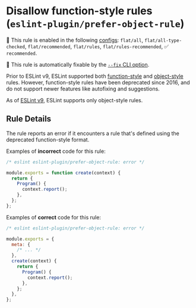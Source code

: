 # Disallow function-style rules (`eslint-plugin/prefer-object-rule`)

💼 This rule is enabled in the following [configs](https://github.com/eslint-community/eslint-plugin-eslint-plugin#presets): `flat/all`, `flat/all-type-checked`, `flat/recommended`, `flat/rules`, `flat/rules-recommended`, ✅ `recommended`.

🔧 This rule is automatically fixable by the [`--fix` CLI option](https://eslint.org/docs/latest/user-guide/command-line-interface#--fix).

<!-- end auto-generated rule header -->

Prior to ESLint v9, ESLint supported both [function-style](https://eslint.org/docs/developer-guide/working-with-rules-deprecated) and [object-style](https://eslint.org/docs/developer-guide/working-with-rules) rules. However, function-style rules have been deprecated since 2016, and do not support newer features like autofixing and suggestions.

As of [ESLint v9](https://github.com/eslint/rfcs/tree/main/designs/2021-schema-object-rules#motivation-for-requiring-object-style-rules), ESLint supports only object-style rules.

## Rule Details

The rule reports an error if it encounters a rule that's defined using the deprecated function-style format.

Examples of **incorrect** code for this rule:

```js
/* eslint eslint-plugin/prefer-object-rule: error */

module.exports = function create(context) {
  return {
    Program() {
      context.report();
    },
  };
};
```

Examples of **correct** code for this rule:

```js
/* eslint eslint-plugin/prefer-object-rule: error */

module.exports = {
  meta: {
    /* ... */
  },
  create(context) {
    return {
      Program() {
        context.report();
      },
    };
  },
};
```
